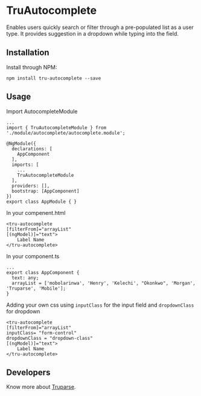 # TruAutocomplete

Enables users quickly search or filter through a pre-populated list as a user type. It provides suggestion in a dropdown while typing into the field.

## Installation

Install through NPM:
```
npm install tru-autocomplete --save
```

## Usage

Import AutocompleteModule

```
...
import { TruAutocompleteModule } from './module/autocomplete/autocomplete.module';

@NgModule({
  declarations: [
    AppComponent
  ],
  imports: [
    ...
    TruAutocompleteModule
  ],
  providers: [],
  bootstrap: [AppComponent]
})
export class AppModule { }
```

In your compenent.html
```
<tru-autocomplete 
[filterFrom]="arrayList" 
[(ngModel)]="text">
    Label Name
</tru-autocomplete>
```

In your component.ts

```
...
export class AppComponent {
  text: any;
  arrayList = ['mobolarinwa', 'Henry', 'Kelechi', "Okonkwo", 'Morgan', 'Truparse', 'Mobile'];
}
```

Adding your own css using `inputClass` for the input field and `dropdownClass` for dropdown

```
<tru-autocomplete 
[filterFrom]="arrayList" 
inputClass= "form-control" 
dropdownClass = "dropdown-class"
[(ngModel)]="text">
    Label Name
</tru-autocomplete>
```

## Developers

Know more about [Truparse](https://truparse.com).
